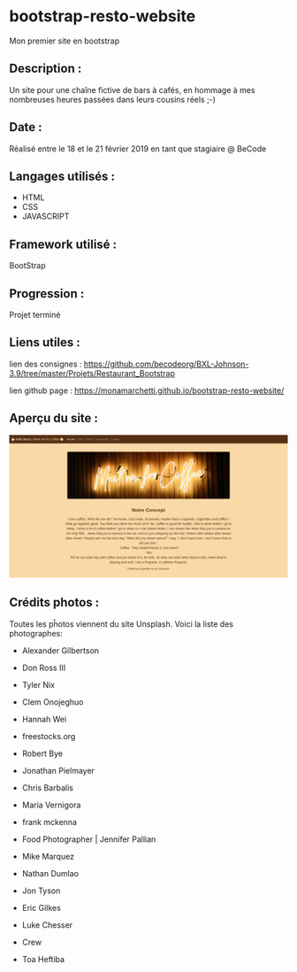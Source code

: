# bootstrap-resto-website

Mon premier site en bootstrap

## Description :

Un site pour une chaîne fictive de bars à cafés, en hommage à mes nombreuses heures passées dans leurs cousins réels ;-)


## Date :

Réalisé entre le 18 et le 21 février 2019 en tant que stagiaire @ BeCode

## Langages utilisés :

+ HTML
+ CSS
+ JAVASCRIPT

## Framework utilisé :

BootStrap

## Progression :

Projet terminé

## Liens utiles :

lien des consignes : <https://github.com/becodeorg/BXL-Johnson-3.9/tree/master/Projets/Restaurant_Bootstrap>

lien github page : <https://monamarchetti.github.io/bootstrap-resto-website/>

## Aperçu du site :

![Apercu du site](assets/img/capturemeetmeforcoffee.png)

## Crédits photos :

Toutes les pĥotos viennent du site Unsplash. Voici la liste des photographes:

+ Alexander Gilbertson

+ Don Ross III

+ Tyler Nix

+ Clem Onojeghuo

+ Hannah Wei

+ freestocks.org

+ Robert Bye

+ Jonathan Pielmayer

+ Chris Barbalis

+ Maria Vernigora

+ frank mckenna

+ Food Photographer | Jennifer Pallian

+ Mike Marquez

+ Nathan Dumlao

+ Jon Tyson

+ Eric Gilkes

+ Luke Chesser

+ Crew

+ Toa Heftiba


